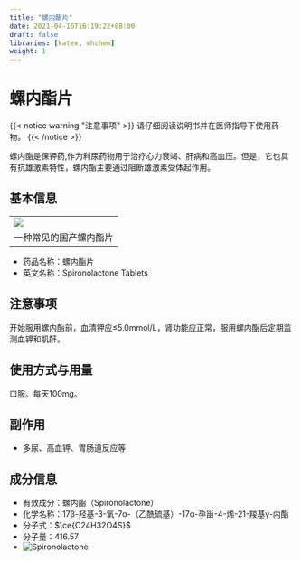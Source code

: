 ```yaml
---
title: "螺内酯片"
date: 2021-04-16T16:19:22+08:00
draft: false
libraries: [katex, mhchem]
weight: 1
---
```


# 螺内酯片

{{< notice warning "注意事项" >}}
请仔细阅读说明书并在医师指导下使用药物。
{{< /notice >}}

螺内酯是保钾药,作为利尿药物用于治疗心力衰竭、肝病和高血压。但是，它也具有抗雄激素特性，螺内酯主要通过阻断雄激素受体起作用。 

## 基本信息

<table><tr>
<td><img src="/images/Spironolactone.jpg"/></td>
</tr><tr>
<td align="center">一种常见的国产螺内酯片</td>
</tr></table>

- 药品名称：螺内酯片 
- 英文名称：Spironolactone Tablets

## 注意事项

开始服用螺内酯前，血清钾应≤5.0mmol/L，肾功能应正常，服用螺内酯后定期监测血钾和肌酐。

## 使用方式与用量

口服。每天100mg。

## 副作用

- 多尿、高血钾、胃肠道反应等

## 成分信息

- 有效成分：螺内酯（Spironolactone）
- 化学名称：17β-羟基-3-氧-7α-（乙酰硫基）-17α-孕甾-4-烯-21-羧基γ-内酯
- 分子式：$\ce{C24H32O4S}$
- 分子量：416.57
- ![Spironolactone](/images/Spironolactone.svg)